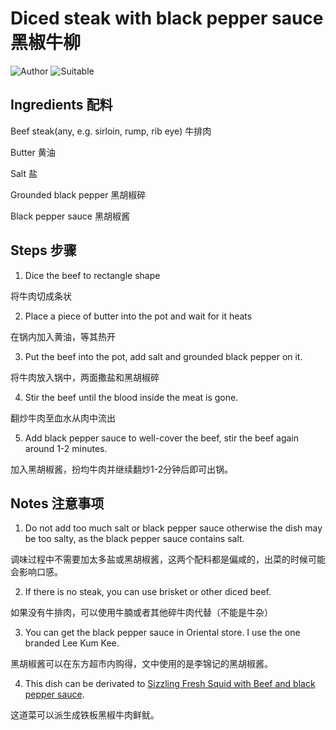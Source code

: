 # Diced steak with black pepper sauce 黑椒牛柳

![Author](https://img.shields.io/badge/Author-wwdpm__b1owcar-blueviolet)
![Suitable](https://img.shields.io/badge/Suitable%20For-2--4%20People-brightgreen)

## Ingredients 配料

Beef steak(any, e.g. sirloin, rump, rib eye) 牛排肉

Butter 黄油

Salt 盐

Grounded black pepper 黑胡椒碎

Black pepper sauce 黑胡椒酱

## Steps 步骤

1. Dice the beef to rectangle shape

将牛肉切成条状

2. Place a piece of butter into the pot and wait for it heats

在锅内加入黄油，等其热开

3. Put the beef into the pot, add salt and grounded black pepper on it.

将牛肉放入锅中，两面撒盐和黑胡椒碎

4. Stir the beef until the blood inside the meat is gone.

翻炒牛肉至血水从肉中流出

5. Add black pepper sauce to well-cover the beef, stir the beef again around 1-2 minutes.

加入黑胡椒酱，扮均牛肉并继续翻炒1-2分钟后即可出锅。

## Notes 注意事项

1. Do not add too much salt or black pepper sauce otherwise the dish may be too salty, as the black pepper sauce contains salt. 

调味过程中不需要加太多盐或黑胡椒酱，这两个配料都是偏咸的，出菜的时候可能会影响口感。

2. If there is no steak, you can use brisket or other diced beef.

如果没有牛排肉，可以使用牛腩或者其他碎牛肉代替（不能是牛杂）

3. You can get the black pepper sauce in Oriental store. I use the one branded Lee Kum Kee.

黑胡椒酱可以在东方超市内购得，文中使用的是李锦记的黑胡椒酱。

4. This dish can be derivated to [Sizzling Fresh Squid with Beef and black pepper sauce](./Sizzling-Fresh-Squid-and-Beef-with-black-pepper-sauce.md).

这道菜可以派生成铁板黑椒牛肉鲜鱿。